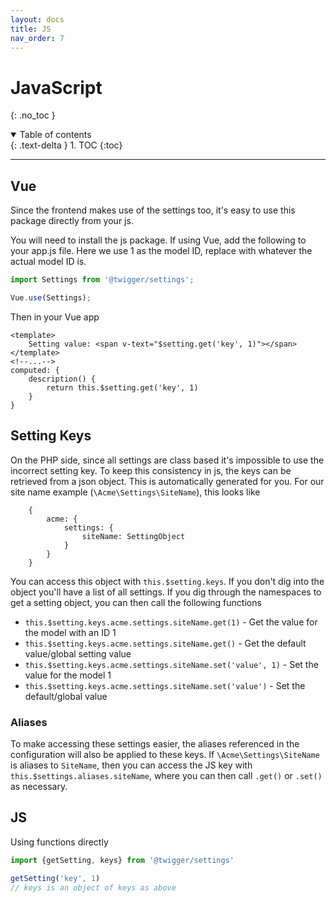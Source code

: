 ```yaml
---
layout: docs
title: JS
nav_order: 7
---
```


# JavaScript
{: .no_toc }

<details open markdown="block">
  <summary>
    Table of contents
  </summary>
  {: .text-delta }
1. TOC
{:toc}
</details>

---

## Vue

Since the frontend makes use of the settings too, it's easy to use this package directly from your js.

You will need to install the js package. If using Vue, add the following to your app.js file. Here we use 1 as the model ID, replace with whatever the actual model ID is.

```js
import Settings from '@twigger/settings';

Vue.use(Settings);

```

Then in your Vue app

```vue
<template>
    Setting value: <span v-text="$setting.get('key', 1)"></span>
</template>
<!--...-->
computed: {
    description() {
        return this.$setting.get('key', 1)
    }
}
```



## Setting Keys

On the PHP side, since all settings are class based it's impossible to use the incorrect setting key. To keep this consistency in js, the keys can be retrieved from a json object. This is automatically generated for you. For our site name example (`\Acme\Settings\SiteName`), this looks like

```
    {
        acme: {
            settings: {
                siteName: SettingObject
            }
        }
    }
```

You can access this object with `this.$setting.keys`. If you don't dig into the object you'll have a list of all settings. If you dig through the namespaces to get a setting object, you can then call the following functions

- `this.$setting.keys.acme.settings.siteName.get(1)` - Get the value for the model with an ID 1
- `this.$setting.keys.acme.settings.siteName.get()` - Get the default value/global setting value
- `this.$setting.keys.acme.settings.siteName.set('value', 1)` - Set the value for the model 1
- `this.$setting.keys.acme.settings.siteName.set('value')` - Set the default/global value

### Aliases

To make accessing these settings easier, the aliases referenced in the configuration will also be applied to these keys. If `\Acme\Settings\SiteName` is aliases to `SiteName`, then you can access the JS key with `this.$settings.aliases.siteName`, where you can then call `.get()` or `.set()` as necessary.

## JS

Using functions directly

```js
import {getSetting, keys} from '@twigger/settings'

getSetting('key', 1)
// keys is an object of keys as above
```
